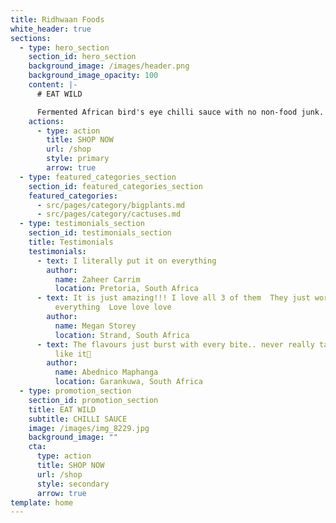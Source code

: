 ```yaml
---
title: Ridhwaan Foods
white_header: true
sections:
  - type: hero_section
    section_id: hero_section
    background_image: /images/header.png
    background_image_opacity: 100
    content: |-
      # EAT WILD

      Fermented African bird's eye chilli sauce with no non-food junk.
    actions:
      - type: action
        title: SHOP NOW
        url: /shop
        style: primary
        arrow: true
  - type: featured_categories_section
    section_id: featured_categories_section
    featured_categories:
      - src/pages/category/bigplants.md
      - src/pages/category/cactuses.md
  - type: testimonials_section
    section_id: testimonials_section
    title: Testimonials
    testimonials:
      - text: I literally put it on everything
        author:
          name: Zaheer Carrim
          location: Pretoria, South Africa
      - text: It is just amazing!!! I love all 3 of them  They just work with
          everything  Love love love
        author:
          name: Megan Storey
          location: Strand, South Africa
      - text: The flavours just burst with every bite.. never really tasted anything
          like it🤩
        author:
          name: Abednico Maphanga
          location: Garankuwa, South Africa
  - type: promotion_section
    section_id: promotion_section
    title: EAT WILD
    subtitle: CHILLI SAUCE
    image: /images/img_8229.jpg
    background_image: ""
    cta:
      type: action
      title: SHOP NOW
      url: /shop
      style: secondary
      arrow: true
template: home
---
```

